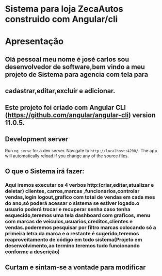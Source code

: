 # Sistema para loja ZecaAutos construido com Angular/cli

# Apresentação
## Olá pessoal meu nome é josé carlos sou desenvolvedor de software,bem vindo a meu projeto de Sistema para agencia com tela para
## cadastrar,editar,excluir e adicionar.
## Este projeto foi criado com Angular CLI (https://github.com/angular/angular-cli) version 11.0.5.

## Development server

Run `ng serve` for a dev server. Navigate to `http://localhost:4200/`. The app will automatically reload if you change any of the source files.



## O que o Sistema irá fazer:

###  Aqui iremos executar os 4 verbos http:(criar,editar,atualizar e deletar) clientes, carros,marcas ,funcionarios,controlar vendas,login logout,grafico com total de vendas em cada mes do ano,só poderá acessar o sistema se estiver logado.o usuario poderá trocar e recuperar senha caso tenha esquecido,teremos uma tela dashboard com graficos, menu com marcas de veiculos,usuarios,creditos,clientes  e vendas.poderemos pesquisar por filtro marcas colocando só a primeira letra da marca e o restante é sugerido,teremos reaproveitamento de     código em todo sistema(Projeto em desenvolvimento,ao termino teremos tudo funcionando conforme a descrição)
## Curtam e sintam-se a vontade para modificar


